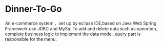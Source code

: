 # Dinner-To-Go
An e-commerce system ，set up by eclipse IDE,based on Java Web Spring Framework.use JDBC and MySql.To add and delete data such as operation, complete business logic to implement the data model, query part is responsible for the menu.
